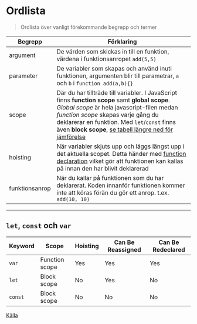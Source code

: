 # Ordlista
> Ordlista över vanligt förekommande begrepp och termer


| Begrepp   | Förklaring  |
| -------   | ----------- |
| argument  | De värden som skickas in till en funktion, värdena i funktionsanropet `add(5,5)` |
| parameter | De variabler som skapas och använd inuti funktionen, argumenten blir till parametrar, `a` och `b` i `function add(a,b){}` |
| scope     | Där du har tillträde till variabler. I JavaScript finns **function scope** samt **global scope**. _Global scope_ är hela javascript-filen medan _function scope_ skapas varje gång du deklarerar en funktion. Med `let`/`const` finns även **block scope**, [se tabell längre ned för jämförelse](#let-const-och-var) |
| hoisting  | När variabler skjuts upp och läggs längst upp i det aktuella scopet. Detta händer med [function declaration](https://developer.mozilla.org/en-US/docs/Web/JavaScript/Reference/Statements/function) vilket gör att funktionen kan kallas på innan den har blivit deklarerad |
| funktionsanrop | När du kallar på funktionen som du har deklarerat. Koden innanför funktionen kommer inte att köras förän du gör ett anrop. t.ex. `add(10, 10)` |

---

## `let`, `const` och `var`

| Keyword |	Scope	 | Hoisting | Can Be Reassigned | Can Be Redeclared |
|---|---|---|---|---|
|`var`|	Function scope	|Yes	|Yes	|Yes|
|`let`|	Block scope	|No	|Yes	|No |
|`const`|	Block scope	|No	|No	|No | 

[Källa](https://www.digitalocean.com/community/tutorials/understanding-variables-scope-hoisting-in-javascript)
